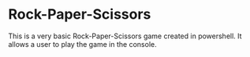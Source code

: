 # Rock-Paper-Scissors

This is a very basic Rock-Paper-Scissors game created in powershell. It allows a user to play the game in the console.

